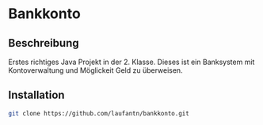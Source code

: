 # Bankkonto

## Beschreibung
Erstes richtiges Java Projekt in der 2. Klasse. Dieses ist ein Banksystem mit Kontoverwaltung und Möglickeit Geld zu überweisen.
## Installation

   ```sh
   git clone https://github.com/laufantn/bankkonto.git
